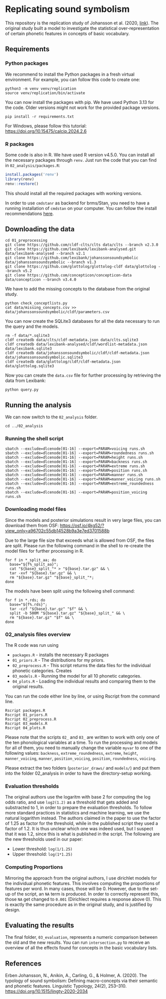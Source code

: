 # Replicating sound symbolism

This repository is the replication study of Johansson et al. (2020, [link](https://doi.org/10.1515/lingty-2020-2034)). The original study built a model to investigate the statistical over-representation of certain phonetic features in concepts of basic vocabulary.

## Requirements

### Python packages

We recommend to install the Python packages in a fresh virtual environment. For example, you can follow this code to create one:

```shell
python3 -m venv venv/replication
source venv/replication/bin/activate
```

You can now install the packages with pip. We have used Python 3.13 for the code. Older versions might not work for the provided package versions.

```shell
pip install -r requirements.txt
```

For Windows, please follow this tutorial: <https://doi.org/10.15475/calcip.2024.2.6>

### R packages

Some code is also in R. We have used R version v4.5.0. You can install all the necessary packages through `renv`. Just run the code that you can find in `02_analysis/packages.R`:

```R
install.packages('renv')
library(renv)
renv::restore()
```

This should install all the required packages with working versions.

In order to use `cmdstanr` as backend for brms/Stan, you need to have a running installation of `cmdstan` on your computer. You can follow the install recommendations [here](https://github.com/stan-dev/cmdstanr?tab=readme-ov-file#installation).

## Downloading the data

```shell
cd 01_preprocessing
git clone https://github.com/cldf-clts/clts data/clts --branch v2.3.0
git clone https://github.com/lexibank/lexibank-analysed.git data/lexibank-analysed --branch v2.1
git clone https://github.com/lexibank/johanssonsoundsymbolic data/johanssonsoundsymbolic --branch v1.3
git clone https://github.com/glottolog/glottolog-cldf data/glottolog --branch v5.2
git clone https://github.com/concepticon/concepticon-data data/concepticon --branch v3.4.0
```

We have to add the missing concepts to the database from the original study.

```shell
python check_conceptlists.py
cat data/missing_concepts.csv >> data/johanssonsoundsymbolic/cldf/parameters.csv
```

You can now create the SQLite3 databases for all the data necessary to run the query and the models.

```shell
rm -f data/*.sqlite3
cldf createdb data/clts/cldf-metadata.json data/clts.sqlite3
cldf createdb data/lexibank-analysed/cldf/wordlist-metadata.json data/lexibank.sqlite3
cldf createdb data/johanssonsoundsymbolic/cldf/cldf-metadata.json data/johanssonsoundsymbolic.sqlite3
cldf createdb data/glottolog/cldf/cldf-metadata.json data/glottolog.sqlite3
```

Now you can create the `data.csv` file for further processing by retrieving the data from Lexibank:

```shell
python query.py
```

## Running the analysis

We can now switch to the `02_analysis` folder.

```shell
cd ../02_analysis
```

### Running the shell script

```shell
sbatch --exclude=dlcenode[01-16] --export=PARAM=voicing runs.sh
sbatch --exclude=dlcenode[01-16] --export=PARAM=roundedness runs.sh
sbatch --exclude=dlcenode[01-16] --export=PARAM=height runs.sh
sbatch --exclude=dlcenode[01-16] --export=PARAM=backness runs.sh
sbatch --exclude=dlcenode[01-16] --export=PARAM=extreme runs.sh
sbatch --exclude=dlcenode[01-16] --export=PARAM=position runs.sh
sbatch --exclude=dlcenode[01-16] --export=PARAM=manner runs.sh
sbatch --exclude=dlcenode[01-16] --export=PARAM=manner_voicing runs.sh
sbatch --exclude=dlcenode[01-16] --export=PARAM=extreme_roundedness runs.sh
sbatch --exclude=dlcenode[01-16] --export=PARAM=position_voicing runs.sh
```

### Downloading model files

Since the models and posterior simulations result in very large files, you can download them from OSF: <https://osf.io/4kg52/?view_only=a96702c55db14528b9a3e7ed3701588b>

Due to the large file size that exceeds what is allowed from OSF, the files are split. Please run the following command in the shell to re-create the model files for further processing in R.

```shell
for f in *_split_aa; do 
  base="${f%_split_aa}"; 
  cat "${base}_split_"* > "${base}.tar.gz" && \
  tar -xvf "${base}.tar.gz" && \
  rm "${base}.tar.gz" "${base}_split_"*; 
done
```

The models have been split using the following shell command:

```shell
for f in *.rds; do 
  base="${f%.rds}"; 
  tar -czf "${base}.tar.gz" "$f" && \
  split -b 500M "${base}.tar.gz" "${base}_split_" && \
  rm "${base}.tar.gz" "$f" && \
done
```

### 02_analysis files overview

The R code was run using 

- `packages.R` - installs the necessary R packages
- `01_priors.R` - The distributions for my priors.
- `02_preprocess.R` - This script returns the data files for the individual phonetic categories. Creates
- `03_models.R` - Running the model for all 10 phonetic categories.
- `04_plots.R` - Loading the individual results and comparing them to the original results.

You can run the code either line by line, or using Rscript from the command line.

```shell
Rscript packages.R
Rscript 01_priors.R
Rscript 02_preprocess.R
Rscript 03_models.R
Rscript 04_plots.R
```

Please note that the scripts `02_` and `03_` are written to work with only one of the ten phonological variables at a time. To run the processing and models for all of them, you need to manually change the variable `myvar` to one of the following values: `backness`, `extreme_roundedness`, `extreme`, `height`, `manner_voicing`, `manner`, `position_voicing`, `position`, `roundedness`, `voicing`.

Please extract the two folders (`posterior_draws/` and `models/`) and put them into the folder 02_analysis in order to have the directory-setup working.

### Evaluation thresholds

The original authors use the logaritm with base 2 for computing the log odds ratio, and use `log2(1.2)` as a threshold that gets added and substracted to 1, in order to prepare the evaluation thresholds. To follow more standard practices in statistics and machine learning, we use the natural logarithm instead. The authors claimed in the paper to use the factor of 1.25 as factor for the threshold, while in the published script they used a factor of 1.2. It is thus unclear which one was indeed used, but I suspect that it was 1.2, since this is what is published in the script. The following are the new thresholds used in our paper:

- Lower threshold: `log(1/1.25)`
- Upper threshold: `log(1*1.25)`

### Computing Proportions

Mirroring the approach from the original authors, I use dirichlet models for the individual phonetic features. This involves computing the proportions of features per word. In many cases, those will be 0. However, due to the set-up of the script, an `NA` term is produced. In order to correctly represent this, those `NA` get changed to `0.001` (Dirichlect requires a response above 0). This is exactly the same procedure as in the original study, and is justified by design.

## Evaluating the results

The final folder, `03_evaluation`, represents a numeric comparison between the old and the new results. You can run `intersection.py` to receive an overview of all the effects found for concepts in the basic vocabulary lists.

## References

Erben Johansson, N., Anikin, A., Carling, G., & Holmer, A. (2020). The typology of sound symbolism: Defining macro-concepts via their semantic and phonetic features. Linguistic Typology, 24(2), 253–310. https://doi.org/10.1515/lingty-2020-2034
